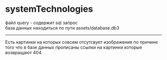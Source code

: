 # systemTechnologies

файл query - содержит sql запрос  
база данных находиться по пути assets/database.db3

---
Есть картинки на которых совсем отсутсвует изображения по причине
того что в базе данных прописаны ссылки на картинки которые возвращают 404.
